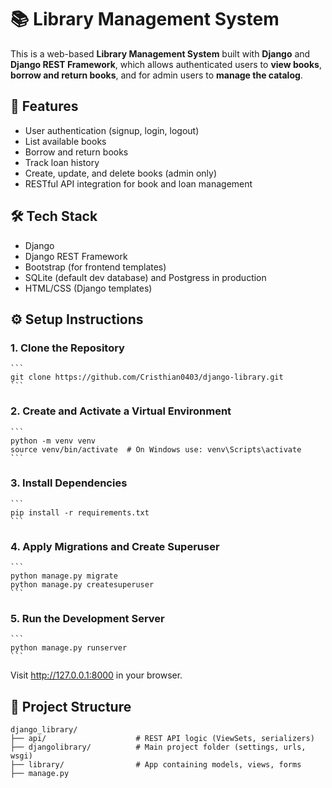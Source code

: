 # 📚 Library Management System

This is a web-based **Library Management System** built with **Django** and **Django REST Framework**, which allows authenticated users to **view books**, **borrow and return books**, and for admin users to **manage the catalog**.

## 🚀 Features

- User authentication (signup, login, logout)
- List available books
- Borrow and return books
- Track loan history
- Create, update, and delete books (admin only)
- RESTful API integration for book and loan management

## 🛠 Tech Stack

- Django
- Django REST Framework
- Bootstrap (for frontend templates)
- SQLite (default dev database) and Postgress in production
- HTML/CSS (Django templates)

## ⚙️ Setup Instructions

### 1. Clone the Repository
    ```
    git clone https://github.com/Cristhian0403/django-library.git
    ```
### 2. Create and Activate a Virtual Environment
    ```
    python -m venv venv
    source venv/bin/activate  # On Windows use: venv\Scripts\activate
    ```
### 3. Install Dependencies
    ```
    pip install -r requirements.txt
    ```
### 4. Apply Migrations and Create Superuser
    ```
    python manage.py migrate
    python manage.py createsuperuser
    ```
### 5. Run the Development Server
    ```
    python manage.py runserver
    ```
Visit http://127.0.0.1:8000 in your browser.


## 📂 Project Structure
```
django_library/
├── api/                    # REST API logic (ViewSets, serializers)
├── djangolibrary/          # Main project folder (settings, urls, wsgi)               
├── library/                # App containing models, views, forms
├── manage.py
```
